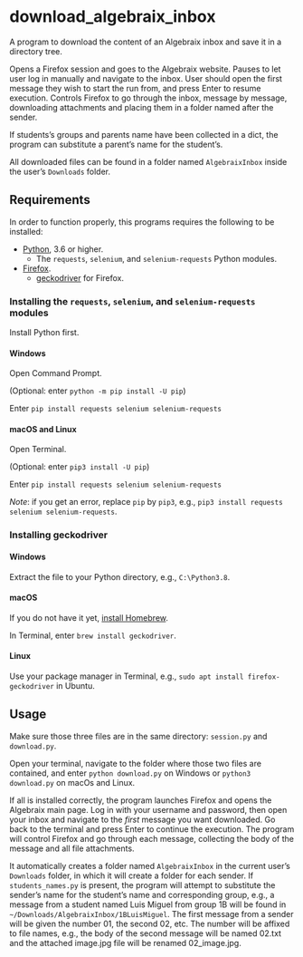 # download_algebraix_inbox

A program to download the content of an Algebraix inbox and save it in a directory tree.

Opens a Firefox session and goes to the Algebraix website. Pauses to let user log in manually and navigate to the inbox. User should open the first message they wish to start the run from, and press Enter to resume execution. Controls Firefox to go through the inbox, message by message, downloading attachments and placing them in a folder named after the sender.

If students’s groups and parents name have been collected in a dict, the program can substitute a parent’s name for the student’s.

All downloaded files can be found in a folder named `AlgebraixInbox` inside the user’s `Downloads` folder.

## Requirements

In order to function properly, this programs requires the following to be installed:

* [Python](https://www.python.org), 3.6 or higher.
    - The `requests`, `selenium`, and `selenium-requests` Python modules.
* [Firefox](https://www.mozilla.org/firefox/new/).
    - [geckodriver](https://github.com/mozilla/geckodriver/releases) for Firefox.

### Installing the `requests`, `selenium`, and `selenium-requests` modules

Install Python first.

#### Windows

Open Command Prompt.

(Optional: enter `python -m pip install -U pip`)

Enter `pip install requests selenium selenium-requests`

#### macOS and Linux

Open Terminal.

(Optional: enter `pip3 install -U pip`)

Enter `pip install requests selenium selenium-requests`

*Note*: if you get an error, replace `pip` by `pip3`, e.g., `pip3 install requests selenium selenium-requests`.

### Installing geckodriver

#### Windows

Extract the file to your Python directory, e.g., `C:\Python3.8`.

#### macOS

If you do not have it yet, [install Homebrew](https://brew.sh).

In Terminal, enter `brew install geckodriver`.

#### Linux

Use your package manager in Terminal, e.g., `sudo apt install firefox-geckodriver` in Ubuntu.

## Usage

Make sure those three files are in the same directory: `session.py` and `download.py`.

Open your terminal, navigate to the folder where those two files are contained, and enter `python download.py` on Windows or `python3 download.py` on macOs and Linux.

If all is installed correctly, the program launches Firefox and opens the Algebraix main page. Log in with your username and password, then open your inbox and navigate to the *first* message you want downloaded. Go back to the terminal and press Enter to continue the execution. The program will control Firefox and go through each message, collecting the body of the message and all file attachments.

It automatically creates a folder named `AlgebraixInbox` in the current user’s `Downloads` folder, in which it will create a folder for each sender. If `students_names.py` is present, the program will attempt to substitute the sender’s name for the student’s name and corresponding group, e.g., a message from a student named Luis Miguel from group 1B will be found in `~/Downloads/AlgebraixInbox/1BLuisMiguel`. The first message from a sender will be given the number 01, the second 02, etc. The number will be affixed to file names, e.g., the body of the second message will be named 02.txt and the attached image.jpg file will be renamed 02_image.jpg.
